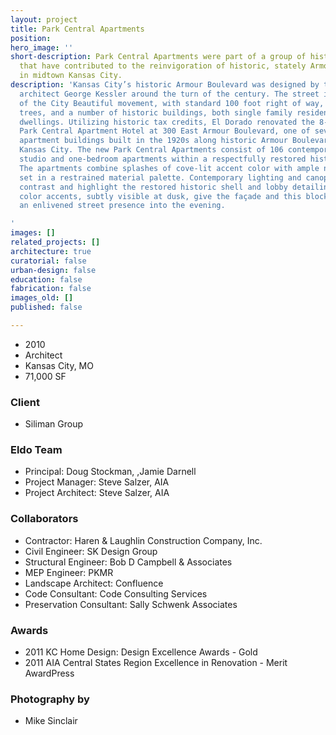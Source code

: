 ```yaml
---
layout: project
title: Park Central Apartments
position: 
hero_image: ''
short-description: Park Central Apartments were part of a group of historic renovations
  that have contributed to the reinvigoration of historic, stately Armour Boulevard
  in midtown Kansas City.
description: 'Kansas City’s historic Armour Boulevard was designed by the famous landscape
  architect George Kessler around the turn of the century. The street is a product
  of the City Beautiful movement, with standard 100 foot right of way, tall deciduous
  trees, and a number of historic buildings, both single family residences and multi-story
  dwellings. Utilizing historic tax credits, El Dorado renovated the 8-story former
  Park Central Apartment Hotel at 300 East Armour Boulevard, one of several stately
  apartment buildings built in the 1920s along historic Armour Boulevard in midtown
  Kansas City. The new Park Central Apartments consist of 106 contemporary, efficient
  studio and one-bedroom apartments within a respectfully restored historic shell.
  The apartments combine splashes of cove-lit accent color with ample natural light
  set in a restrained material palette. Contemporary lighting and canopies respectfully
  contrast and highlight the restored historic shell and lobby detailing. The apartment
  color accents, subtly visible at dusk, give the façade and this block of Armour
  an enlivened street presence into the evening.

'
images: []
related_projects: []
architecture: true
curatorial: false
urban-design: false
education: false
fabrication: false
images_old: []
published: false

---
```

* 2010
* Architect
* Kansas City, MO
* 71,000 SF

### Client

* Siliman Group

### Eldo Team

* Principal: Doug Stockman, ,Jamie Darnell
* Project Manager: Steve Salzer, AIA
* Project Architect: Steve Salzer, AIA

### Collaborators

* Contractor: Haren & Laughlin Construction Company, Inc.
* Civil Engineer: SK Design Group
* Structural Engineer: Bob D Campbell & Associates
* MEP Engineer: PKMR
* Landscape Architect: Confluence
* Code Consultant: Code Consulting Services
* Preservation Consultant: Sally Schwenk Associates

### Awards

* 2011 KC Home Design: Design Excellence Awards - Gold
* 2011 AIA Central States Region Excellence in Renovation - Merit AwardPress

### Photography by

* Mike Sinclair